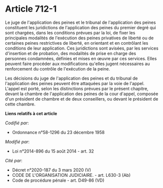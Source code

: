 # Article 712-1

Le juge de l'application des peines et le tribunal de l'application des peines constituent les juridictions de l'application
des peines du premier degré qui sont chargées, dans les conditions prévues par la loi, de fixer les principales modalités de
l'exécution des peines privatives de liberté ou de certaines peines restrictives de liberté, en orientant et en contrôlant
les conditions de leur application. Ces juridictions sont avisées, par les services d'insertion et de probation, des
modalités de prise en charge des personnes condamnées, définies et mises en œuvre par ces services. Elles peuvent faire
procéder aux modifications qu'elles jugent nécessaires au renforcement du contrôle de l'exécution de la peine. 

Les décisions du juge de l'application des peines et du tribunal de l'application des peines peuvent être attaquées par la
voie de l'appel. L'appel est porté, selon les distinctions prévues par le présent chapitre, devant la chambre de
l'application des peines de la cour d'appel, composée d'un président de chambre et de deux conseillers, ou devant le
président de cette chambre.

**Liens relatifs à cet article**

_Codifié par_:

  - Ordonnance n°58-1296 du 23 décembre 1958

_Modifié par_:

  - Loi n°2014-896 du 15 août 2014 - art. 32

_Cité par_:

  - Décret n°2020-187 du 3 mars 2020 (V)
  - CODE DE L'ORGANISATION JUDICIAIRE. - art. L630-3 (Ab)
  - Code de procédure pénale - art. D49-86 (VD)
